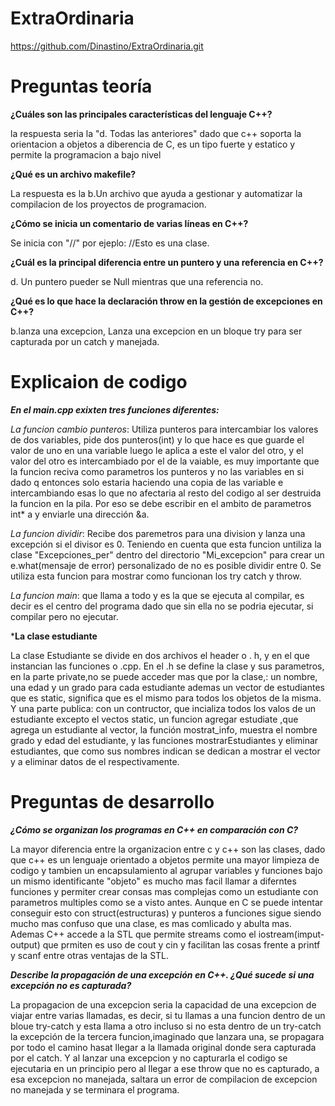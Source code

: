 # ExtraOrdinaria
https://github.com/Dinastino/ExtraOrdinaria.git

# Preguntas teoría
**¿Cuáles son las principales características del lenguaje C++?**

la respuesta seria la "d. Todas las anteriores" dado que c++ soporta la orientacion a objetos a diberencia de C, es un tipo fuerte y estatico y permite la programacion a bajo nivel

**¿Qué es un archivo makefile?**

La respuesta es la b.Un archivo que ayuda a gestionar y automatizar la compilacion de los proyectos de programacion.

**¿Cómo se inicia un comentario de varias líneas en C++?**

Se inicia con "//" por ejeplo: //Esto es una clase.

**¿Cuál es la principal diferencia entre un puntero y una referencia en C++?**

d. Un puntero pueder se Null mientras que una referencia no.

**¿Qué es lo que hace la declaración throw en la gestión de excepciones en C++?**

b.lanza una excepcion, Lanza una excepcion en un bloque try para ser capturada por un catch y manejada.


# Explicaion de codigo

***En el main.cpp exixten tres funciones diferentes:***

*La funcion cambio punteros*: Utiliza punteros para intercambiar los valores de dos variables, pide dos punteros(int) y lo que hace es que guarde el valor de uno en una variable  luego le aplica a este el valor del otro, y el valor del otro es intercambiado por el de la vaiable, es muy importante que la funcion reciva como parametros los punteros y no las variables en si dado q entonces solo estaria haciendo una copia de las variable e intercambiando esas lo que no afectaria al resto del codigo al ser destruida la funcion en la pila. Por eso se debe escribir en el ambito de parametros int* a y enviarle una dirección &a.

*La funcion dividir*: Recibe dos paremetros para una division y lanza una excepción si el divisor es 0. Teniendo en cuenta que esta funcion untiliza la clase "Excepciones_per" dentro del directorio "Mi_excepcion" para crear un e.what(mensaje de error) personalizado de no es posible dividir entre 0. Se utiliza esta funcion para mostrar como funcionan los try catch y throw.

*La funcion main*: que llama a todo y es la que se ejecuta al compilar, es decir es el centro del programa dado que sin ella no se podria ejecutar, si compilar pero no ejecutar.

***La clase estudiante**

La clase Estudiante se divide en dos archivos el header o . h, y en el que instancian las funciones o .cpp. En el .h se define la clase y sus parametros, en la parte private,no se puede acceder mas que por la clase,: un nombre, una edad y un grado para cada estudiante ademas un vector de estudiantes que es static, significa que es el mismo para todos los objetos de la misma. Y una  parte publica: con un contructor, que incializa todos los valos de un estudiante excepto el vectos static, un funcion agregar estudiate ,que agrega un estudiante al vector, la función mostrat_info, muestra el nombre grado y edad del estudiante, y las funciones mostrarEstudiantes y eliminar estudiantes, que como sus nombres indican se dedican a mostrar el vector y a eliminar datos de el respectivamente.

# Preguntas de desarrollo

***¿Cómo se organizan los programas en C++ en comparación con C?***

La mayor diferencia entre la organizacion entre c y c++ son las clases, dado que c++ es un lenguaje orientado a objetos permite una mayor limpieza de codigo y tambien un encapsulamiento al agrupar variables y funciones bajo un mismo identificante "objeto" es mucho mas facil llamar a diferntes funciones y permiter crear consas mas complejas como un estudiante con parametros multiples como se a visto antes. Aunque en C se puede intentar conseguir esto con struct(estructuras) y punteros a funciones sigue siendo mucho mas confuso que una clase, es mas comlicado y abulta mas. Ademas C++ accede a la STL que permite streams como el iostream(imput-output) que prmiten es uso de cout y cin y facilitan las cosas frente a printf y scanf entre otras ventajas de la STL.

***Describe la propagación de una excepción en C++. ¿Qué sucede si una excepción no es capturada?***

La propagacion de una excepcion seria la capacidad de una excepcion de viajar entre varias llamadas, es decir, si tu llamas a una funcion dentro de un bloue try-catch y esta llama a otro incluso si no esta dentro de un try-catch la excepción de la tercera funcion,imaginado que lanzara una, se propagara por todo el camino hasat llegar a la llamada original donde sera capturada por el catch. Y al lanzar una excepcion y no capturarla el codigo se ejecutaria en un principio pero al llegar a ese throw que no es capturado, a esa excepcion no manejada, saltara un error de compilacion de excepcion no manejada y se terminara el programa.

